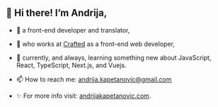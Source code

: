 ## 👋 Hi there! I’m Andrija,

- 👀 a front-end developer and translator,
- 💞️ who works at [Crafted](https://craftedup.com/) as a front-end web developer,
- 🌱 currently, and always, learning something new about JavaScript, React, TypeScript, Next.js, and Vuejs.

- 📫 How to reach me: andrija.kapetanovic@gmail.com
- ✨ For more info visit: [andrijakapetanovic.com](https://www.andrijakapetanovic.com/).

<!---
akapetano/akapetano is a ✨ special ✨ repository because its `README.md` (this file) appears on your GitHub profile.
You can click the Preview link to take a look at your changes.
--->
